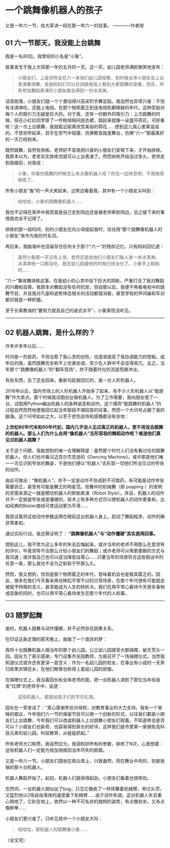 # 一个跳舞像机器人的孩子

又是一年六一节，给大家讲一段在那一年六一的往事。
————作者按

## 01 六一节那天，我没能上台跳舞

我是一名80后。我曾经的小名是“小象”。

故事发生于我上大班那一年的五月的一天。这一天，幼儿园老师满脸微笑地宣布： 

> 小朋友们，上级领导会在六一来我们幼儿园视察，到时候全体小朋友会上台表演集体舞，爸爸妈妈们可以在闭路电视上看到大家跳舞的录像，而且，所有参加舞蹈表演的小朋友都会得到一份冰淇淋。
 
话音刚落，小朋友们就一个个激动得兴高采烈手舞足蹈。我自然也异常兴奋：不但有冰淇淋吃，还能上电视。在那个物质匮乏到连电视机都稀缺的年代，这种奖励对每个人的吸引力无疑是巨大的。对于我，还有一份额外的吸引力：上次跳舞的时候，班花小红红同学穿了一件粉绿相间连衣裙，跳起来就像一朵盛开荷花，可好看啦！这一次上台跳舞，我就能近距离欣赏美丽的荷花……想到这儿我心里美滋滋的，不禁欢呼起来，双手在空气中摇摆，仿佛教室就是舞台，仿佛“六一”那最美好的一天已经到来。

既然跳舞，自然有排练。老师好不容易把兴奋的小朋友们安顿下来，才开始排练。我原本以为，老老实实排练完就可以上台表演了。然而排练开始没过多久，老师走到我跟前，对我说：

> 小象，你看你跳舞的时候怎么有点像机器人哇？你去一边休息吧，不用继续排练了。

所有小朋友“轰”的一声大笑起来，边笑边看着我，其中有一个小朋友尖叫到：

> 哈哈哈，小象的跳舞像机器人……

我也不记得在笑声中我究竟是自己走到场边还是被老师牵到场边，总之接下来的事情我完全不记得了。

排练的那一段时间，别的小朋友在向父母提起我时，往往用“那个跳舞像机器人的小朋友”来作为我的代名词。

再后来，我脑海中也没留存住任何关于那个“六一”的残存记忆。只有妈妈回忆道：

> 虽然小象那一天没有上场，老师还是给他们小朋友们每人发一块冰淇淋。
> 冰淇淋他一口都没吃，我去幼儿园接他的时候已经全化了。小象手上粘粘的……

“六一”集体舞排练这事，在我幼小的心灵中投下巨大的阴影，严重打击了我对舞蹈的兴趣和自尊。我原本对舞蹈没有任何抗拒，但自那以后，我便不再看电视中的跳舞节目，并且我对凡是和姿势体态相关的活动都很消极，甚至学校的早间操和军训都对我是一种折磨。

至于长辈教诲的“要努力提高自己的姿式水平”，小象索性没听见。

----------
## 02 机器人跳舞，是什么样的？

许多许多年以后……

时间是一剂良药，不但治愈了我心灵的创伤，也逐渐提高了我协调能力的短板。成年后的我，虽然跳舞完全称不上优美协调，至少在人群中不会显得突兀。总之，当年那个“跳舞像机器人”的“翻车现场”，终于随着时光的流逝而被冲淡。

有些东西，去了还会回来。重新勾起我回忆的，是一台人形机器人。

2016年以后，国内市场上的人形机器人开始多了起来，有不少人形机器人以“能跳舞”作为卖点。那个时候我试图创业做机器人，为了工作需要，我向朋友借了一台，试图用Python编出机器人的各种姿态和动作。这个摆弄“能跳舞的机器人”的过程自然而然地使我回忆起当年那段不堪回首的往事，然而一个大问号占据了我的脑海。这个问号如此之大，以至于悲伤自怜和感慨都没有余地：

__上世纪80年代末和90年代初，国内几乎没人见过真正的机器人，更不用说会跳舞的机器人。那么人们为什么会用“像机器人”去形容我的舞蹈动作呢？难道他们真见过机器人跳舞？__

关于这个问题，我能想到的唯一合理解释是：虽然那个时代人们没有看过任何跳舞机器人，但人们也许看过迈克尔杰克逊的《Dancing Machine》，或许那是他们唯一一次见识到夸张的舞姿，于是他们便以“机器人”去形容一切他们所没见过的夸张的动作。

由此可推出：“像机器人”，并不一定是动作不协调到不可救药，有可能是动作夸张需要骄正，甚至有可能是舞王的明星范。街舞中的机械舞（即 *popping* ）的发明的灵感来源之一就是模仿机器人的默剧表演（*Robot Style*）。并且，机器人的动作并不一定就是夸张或是僵硬的，技术上有多种方式可以使机器人的动作更柔和，比如经典的Bezier曲线可使运动更为平滑……

我尝试着将这些动作参数运用在眼前这台机器人身上，启动了舞蹈程序，动作的确非常柔和。

通过实际行动，我总算证明了： __“跳舞像机器人”与“动作僵硬”其实是两回事。__

想到这儿，我不禁为这么多年的失去后悔起来。或许当年的老师不用那么在意领导的评价，毕竟领导不会那么计较小朋友们的舞蹈；或许老师可以用更委婉的方式与我沟通；或许我自己也可以适当降低自尊心……只要当年的场景符合这些假设中的任意一条，那么我也不会为之耿耿于怀那么久。

然而，我又想到，恰恰是那个物质匮乏的年代，意味着机会也是极其匮乏的。因此，很多在我们今天看来再也稀松平常不过的日常场景，在那个年代很有可能就会被赋予特殊的含义，甚至能成为人生的转折点。我们在用平常心看待今天很多事物或现象的同时，也可以用平常心看待发生在那个年代的人和事。

----------
## 03 随梦起舞

是的，机器人跳舞与动作僵硬，并不必然存在因果关系。

在印证这条定理的那天晚上，我做了一个诡异的梦：

我将十台跳舞机器人捐当年的那个幼儿园。公立幼儿园接受大额捐赠，破天荒头一回。园长为了表示感谢，专门召集齐全园教师，为我召开了一场捐赠仪式。当然我知道仪式或许还有更深一层含义：作为一名幼儿园的校友，在事业有小成的一天荣归故里衣锦还乡，在他们眼里也称得上是幼儿园的骄傲。

在捐赠仪式上，我当着园长和全体老师的面，把一台机器人递到了那位当年给我发“红牌”的老师手中，说道：

> 这些机器人，都是给孩子们的节日礼物。

园长在一旁发话了：“真心感谢李总对母校，对教育事业的大力支持。我有一个冒昧的倡议，今年咱们六一节的保留节目可以用一个创新的形式，以往我们都是小朋友们上台跳舞，今年我们可以改成机器人上台跳舞小朋友们观看。不知道李总是否可以？小朋友们也新奇，也容易得到家长的好评。这样我们是市里第一家拥有高科技元素的幼儿园。科技教育，从娃娃抓起。”

所有老师大口称赞。我自然应允。我调校好所有的参数，排练了N次，心里想着：这些机器人们一定能为我加倍换回当年尽失的颜面。

又是一年六一节。小朋友们围坐在观众席上，兴致盎然，而在舞台中央的，则是我捐的那十台机器人。

机器人舞蹈开始了。起初，机器人们跳得很起劲，小朋友们看着也很带劲。

忽然间，一台机器人貌似出了bug，只见它像疯了一样挥舞着机械臂，举过头顶，又猛烈地以2倍自由落体的速度垂下机械臂……由于动作失调，这台机器人失去重心倒地了，它趴在地上，依然以一种不可名状的独特的姿势，有点像划水，又有点像醉拳……

小朋友们更兴奋了。只听见其中一个小朋友大叫：

> 哈哈哈，那机器人的跳舞像小象……

（全文完）
